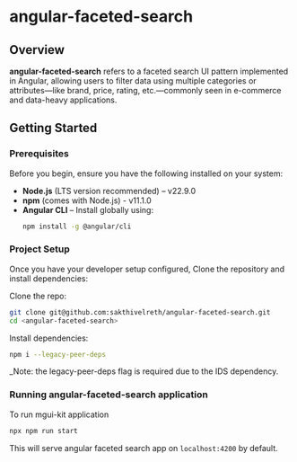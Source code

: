 # angular-faceted-search

## Overview

**angular-faceted-search** refers to a faceted search UI pattern implemented in Angular, allowing users to filter data using multiple categories or attributes—like brand, price, rating, etc.—commonly seen in e-commerce and data-heavy applications.


## Getting Started

### Prerequisites

Before you begin, ensure you have the following installed on your system:

- **Node.js** (LTS version recommended) – v22.9.0
- **npm** (comes with Node.js) - v11.1.0
- **Angular CLI** – Install globally using:
  ```bash
  npm install -g @angular/cli
  ```

### Project Setup

Once you have your developer setup configured, Clone the repository and install dependencies:

Clone the repo:

```bash
git clone git@github.com:sakthivelreth/angular-faceted-search.git
cd <angular-faceted-search>
```

Install dependencies:

```bash
npm i --legacy-peer-deps
```

\_Note: the legacy-peer-deps flag is required due to the IDS dependency.

### Running angular-faceted-search application

To run mgui-kit application

```bash
npx npm run start
```

This will serve angular faceted search app on `localhost:4200` by default.